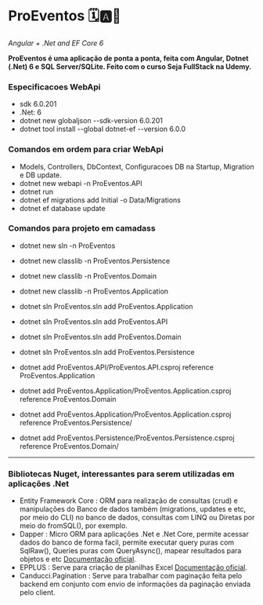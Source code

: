 # ProEventos 🗓️🅰️🦄
*Angular + .Net and EF Core 6*

**ProEventos é uma aplicação de ponta a ponta, feita com Angular, Dotnet (.Net) 6 e SQL Server/SQLite. Feito com o curso Seja FullStack na Udemy.** 

### Especificacoes WebApi
* sdk 6.0.201
* .Net: 6
* dotnet new globaljson --sdk-version 6.0.201
* dotnet tool install --global dotnet-ef --version 6.0.0

### Comandos em ordem para criar WebApi
* Models, Controllers, DbContext, Configuracoes DB na Startup, Migration e DB update.
* dotnet new webapi -n ProEventos.API
* dotnet run
* dotnet ef migrations add Initial -o Data/Migrations
* dotnet ef database update

### Comandos para projeto em camadass
* dotnet new sln -n ProEventos
* dotnet new classlib -n ProEventos.Persistence
* dotnet new classlib -n ProEventos.Domain
* dotnet new classlib -n ProEventos.Application

* dotnet sln ProEventos.sln add ProEventos.Application
* dotnet sln ProEventos.sln add ProEventos.API
* dotnet sln ProEventos.sln add ProEventos.Domain
* dotnet sln ProEventos.sln add ProEventos.Persistence

* dotnet add ProEventos.API/ProEventos.API.csproj reference ProEventos.Application
* dotnet add ProEventos.Application/ProEventos.Application.csproj reference ProEventos.Domain
* dotnet add ProEventos.Application/ProEventos.Application.csproj reference ProEventos.Persistence/
* dotnet add ProEventos.Persistence/ProEventos.Persistence.csproj reference ProEventos.Domain/
--------------------------------------------
### Bibliotecas Nuget, interessantes para serem utilizadas em aplicações .Net
* Entity Framework Core : ORM para realização de consultas (crud) e manipulações do Banco de dados também (migrations, updates e etc, por meio do CLI) no banco de dados, consultas com LINQ ou Diretas por meio do fromSQL(), por exemplo.
* Dapper : Micro ORM para aplicações .Net e .Net Core, permite acessar dados do banco de forma facil, permite executar query puras com SqlRaw(), Queries puras com QueryAsync(), mapear resultados para objetos e etc [Documentação oficial](https://www.learndapper.com/).
* EPPLUS : Serve para criação de planilhas Excel [Documentação oficial](https://epplussoftware.com/pt).
* Canducci.Pagination : Serve para trabalhar com paginação feita pelo backend em conjunto com envio de informações da paginação enviada pelo client.
